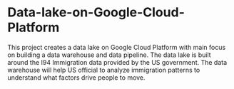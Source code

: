 # Data-lake-on-Google-Cloud-Platform
This project creates a data lake on Google Cloud Platform with main focus on building a data warehouse and data pipeline. The data lake is built around the I94 Immigration data provided by the US government. The data warehouse will help US official to analyze immigration patterns to understand what factors drive people to move.
